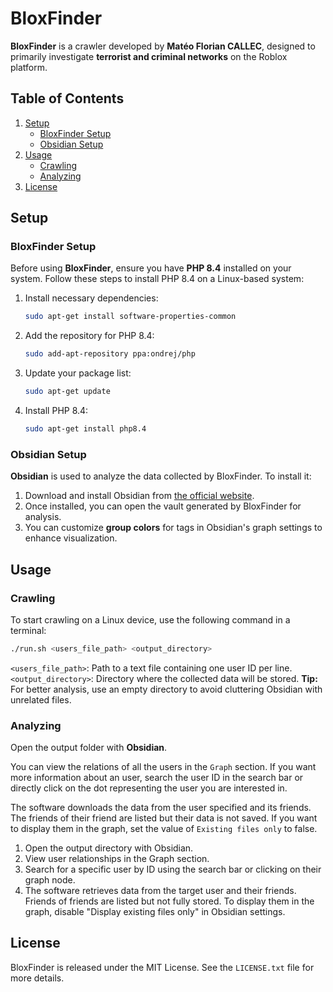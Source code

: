 # BloxFinder

**BloxFinder** is a crawler developed by **Matéo Florian CALLEC**, designed to primarily investigate **terrorist and criminal networks** on the Roblox platform.

## Table of Contents
1. [Setup](#setup)
    - [BloxFinder Setup](#bloxfinder-setup)
    - [Obsidian Setup](#obsidian-setup)
2. [Usage](#usage)
    - [Crawling](#crawling)
    - [Analyzing](#analyzing)
3. [License](#license)

## Setup

### BloxFinder Setup

Before using **BloxFinder**, ensure you have **PHP 8.4** installed on your system. Follow these steps to install PHP 8.4 on a Linux-based system:

1. Install necessary dependencies:
    ```bash
    sudo apt-get install software-properties-common
    ```

2. Add the repository for PHP 8.4:
    ```bash
    sudo add-apt-repository ppa:ondrej/php
    ```

3. Update your package list:
    ```bash
    sudo apt-get update
    ```

4. Install PHP 8.4:
    ```bash
    sudo apt-get install php8.4
    ```

### Obsidian Setup

**Obsidian** is used to analyze the data collected by BloxFinder. To install it:

1. Download and install Obsidian from [the official website](https://obsidian.md/).
2. Once installed, you can open the vault generated by BloxFinder for analysis.
3. You can customize **group colors** for tags in Obsidian's graph settings to enhance visualization.

## Usage

### Crawling

To start crawling on a Linux device, use the following command in a terminal:

```bash
./run.sh <users_file_path> <output_directory>
```

`<users_file_path>`: Path to a text file containing one user ID per line.
`<output_directory>`: Directory where the collected data will be stored. **Tip:** For better analysis, use an empty directory to avoid cluttering Obsidian with unrelated files.

### Analyzing

Open the output folder with **Obsidian**.

You can view the relations of all the users in the `Graph` section. If you want more information about an user, search the user ID in the search bar or directly click on the dot representing the user you are interested in.

The software downloads the data from the user specified and its friends. The friends of their friend are listed but their data is not saved. If you want to display them in the graph, set the value of `Existing files only` to false.

1. Open the output directory with Obsidian.
2. View user relationships in the Graph section.
3. Search for a specific user by ID using the search bar or clicking on their graph node.
4. The software retrieves data from the target user and their friends. Friends of friends are listed but not fully stored. To display them in the graph, disable "Display existing files only" in Obsidian settings.

## License

BloxFinder is released under the MIT License.
See the `LICENSE.txt` file for more details.
